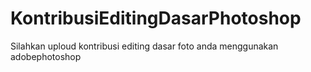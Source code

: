 # KontribusiEditingDasarPhotoshop
Silahkan uploud kontribusi editing dasar foto anda menggunakan adobephotoshop
